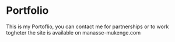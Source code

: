 # Portfolio
This is my Portoflio, you can contact me for partnerships or to work togheter the site is available on manasse-mukenge.com 
